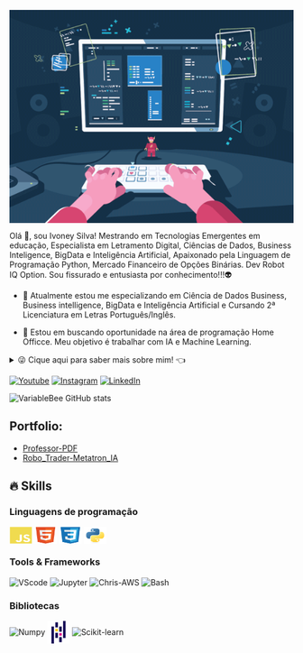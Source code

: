 

<!-- GIF -->
<p align="left">
  <img align="center" src="https://github.com/IvoneySilva/IvoneySilva/blob/main/download.gif" alt="Imagem">
</p>


<!-- Presentation -->
<p>
  Olá 👋, sou Ivoney Silva! Mestrando em Tecnologias Emergentes em educação, Especialista em Letramento Digital, Ciências de Dados, Business Inteligence, BigData e Inteligência Artificial, Apaixonado pela Linguagem de Programação Python, Mercado Financeiro de Opções Binárias. Dev Robot IQ Option.
  Sou fissurado e entusiasta por conhecimento!!!👽

  - 🌱 Atualmente estou me especializando em Ciência de Dados Business, Business intelligence, BigData e Inteligência Artificial e Cursando 2ª Licenciatura em Letras Português/Inglês.

  - 🔭 Estou em buscando oportunidade na área de programação Home Officce. Meu objetivo é trabalhar com IA e Machine Learning.
</p>

<!-- Dropdown -->
<details>
  <summary>😜 Cique aqui para saber mais sobre mim! 👈</summary>
 💬 Professor há mais de 23 anos e Pedagogo há mais de  06 anos;
Cursando 2ª Licenciatura em Letras Português/Ingles;
Especialista em Letramento Digital; Universidade do estado do Amazonas – UEA.
Cursando Pós-graduação em Business Intelligence, Big Data e Inteligência Artificial na Faculdade Focus;
Cursando Pós-graduação em Ciência de Dados na Faculdade Focus;
Cursando Python Impressionador   Instituição Hashtag Treinamentos;
Cursando Formação Python Developer  Instituição  DIO;
Técnico em meio Ambiente;
Trader há mais de 06 anos;
Um dos pioneiros no Brasil operar com Estratégias automatizados (Robôs Traders) AutoTrade;
Opera com Robôs traders há mais de 04 anos;
CEO do Robô Trader Metatron e Robô Trader Metatron Versão Fênix
CEO do  Gerador de Sinais Metatron;
CEO da Empresa Extreme Corporation (Especializada na criação de Robôs  com Licenças para Trader empreendedores) – Robôs para Revenda na Corretora Iq Option.
CEO Canal Quero Ser Trader (Canal voltado ao Ensino de trader Manual e Automático )

 \o/
 
</details>

<!-- Links -->
[![Youtube](https://img.shields.io/badge/YouTube-FF0000?style=for-the-badge&logo=youtube&logoColor=white)](https://www.youtube.com/c/Querosertraderivoneysilva)
[![Instagram](https://img.shields.io/badge/Instagram-E4405F?style=for-the-badge&logo=instagram&logoColor=white)](https://www.instagram.com/ivoney_silva_trader/)
[![LinkedIn](https://img.shields.io/badge/LinkedIn-0077B5?style=for-the-badge&logo=linkedin&logoColor=white)](https://www.linkedin.com/in/ivoney-da-silva-oliveira-346138160/)


<!-- GithubStats -->
![VariableBee GitHub stats](https://github-readme-stats.vercel.app/api?username=IvoneySilva&show_icons=true&theme=gotham)

<!-- Portfolio -->
## Portfolio:
- [Professor-PDF](https://github.com/IvoneySilva/professor-pdf)
- [Robo_Trader-Metatron_IA](https://github.com/IvoneySilva/robo_trader-metatron_ia)



## 🔥 Skills
<!-- Skills: Linguagens de programação -->
  <div style="flex-basis: 48%;">
    <h3>Linguagens de programação</h3>
    <img align="center" alt="Js" height="30" width="40" src="https://raw.githubusercontent.com/devicons/devicon/master/icons/javascript/javascript-plain.svg">
    <img align="center" alt="HTML" height="30" width="40" src="https://raw.githubusercontent.com/devicons/devicon/master/icons/html5/html5-original.svg">
    <img align="center" alt="CSS" height="30" width="40" src="https://raw.githubusercontent.com/devicons/devicon/master/icons/css3/css3-original.svg">
    <img align="center" alt="Python" height="30" width="40" src="https://raw.githubusercontent.com/devicons/devicon/master/icons/python/python-original.svg">
  </div>
  
  <!-- Skills: Ferramentas & Frameworks -->
  <div style="flex-basis: 48%;">
    <h3>Tools & Frameworks</h3>
    <img align="center" alt="VScode" height="30" width="40" src="https://cdn.jsdelivr.net/gh/devicons/devicon/icons/vscode/vscode-original.svg">
    <img align="center" alt="Jupyter" height="30" width="40" src="https://cdn.jsdelivr.net/gh/devicons/devicon/icons/jupyter/jupyter-original.svg">
    <img align="center" alt="Chris-AWS" height="30" width="40" src="https://cdn.jsdelivr.net/gh/devicons/devicon/icons/git/git-original.svg">
    <img align="center" alt="Bash" height="30" width="40" src="https://cdn.jsdelivr.net/gh/devicons/devicon/icons/bash/bash-original.svg">
  </div>
  
  <!-- Skills: Bibliotecas -->
  <div style="flex-basis: 48%;">
    <h3>Bibliotecas</h3>
    <img align="center" alt="Numpy" height="30" width="40" src="https://cdn.jsdelivr.net/gh/devicons/devicon/icons/numpy/numpy-original.svg">
    <img align="center" alt="Pandas" src="https://raw.githubusercontent.com/devicons/devicon/2ae2a900d2f041da66e950e4d48052658d850630/icons/pandas/pandas-original.svg" alt="pandas" width="40" height="40"/>
    <img align="center" alt="Scikit-learn" src="https://upload.wikimedia.org/wikipedia/commons/0/05/Scikit_learn_logo_small.svg" alt="scikit_learn" width="40" height="40"/>
  </div>
